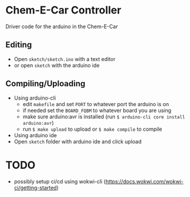 # Chem-E-Car Controller
Driver code for the arduino in the Chem-E-Car

## Editing
- Open `sketch/sketch.ino` with a text editor
- or open `sketch` with the arduino ide

## Compiling/Uploading
- Using arduino-cli
  - edit `makefile` and set `PORT` to whatever port the arduino is on
  - if needed set the `BOARD_FQBM` to whatever board you are using
  -  make sure arduino:avr is installed (run `$ arduino-cli core install arduino:avr`)  
  - run `$ make upload` to upload or `$ make compile` to compile
- Using arduino ide
 - Open `sketch` folder with arduino ide and click upload 

# TODO
- possibly setup ci/cd using wokwi-cli (https://docs.wokwi.com/wokwi-ci/getting-started)
